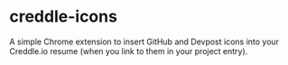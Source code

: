 # creddle-icons

A simple Chrome extension to insert GitHub and Devpost icons into your Creddle.io resume (when you link to them in your project entry).
